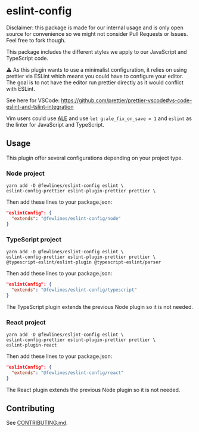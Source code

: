 # eslint-config

Disclaimer: this package is made for our internal usage and is only open source for convenience so we might not consider Pull Requests or Issues.
Feel free to fork though.

This package includes the different styles we apply to our JavaScript and TypeScript code.

⚠️  As this plugin wants to use a minimalist configuration, it relies on using prettier via ESLint which means you could have to configure your editor.
The goal is to not have the editor run prettier directly as it would conflict with ESLint.

See here for VSCode: https://github.com/prettier/prettier-vscode#vs-code-eslint-and-tslint-integration

Vim users could use [ALE](https://github.com/dense-analysis/ale) and use `let g:ale_fix_on_save = 1` and `eslint` as the linter for JavaScript and TypeScript.

## Usage

This plugin offer several configurations depending on your project type.

### Node project

```shell
yarn add -D @fewlines/eslint-config eslint \
eslint-config-prettier eslint-plugin-prettier prettier \
```

Then add these lines to your package.json:

```json
"eslintConfig": {
  "extends": "@fewlines/eslint-config/node"
}
```

### TypeScript project

```shell
yarn add -D @fewlines/eslint-config eslint \
eslint-config-prettier eslint-plugin-prettier prettier \
@typescript-eslint/eslint-plugin @typescript-eslint/parser
```

Then add these lines to your package.json:

```json
"eslintConfig": {
  "extends": "@fewlines/eslint-config/typescript"
}
```

The TypeScript plugin extends the previous Node plugin so it is not needed.

### React project

```shell
yarn add -D @fewlines/eslint-config eslint \
eslint-config-prettier eslint-plugin-prettier prettier \
eslint-plugin-react
```

Then add these lines to your package.json:

```json
"eslintConfig": {
  "extends": "@fewlines/eslint-config/react"
}
```

The React plugin extends the previous Node plugin so it is not needed.

## Contributing

See [CONTRIBUTING.md](CONTRIBUTING.md).
